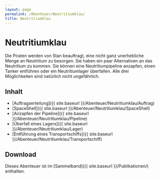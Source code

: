 ```yaml
---
layout: page
permalink: /Abenteuer/Neutritiumklau/
title: Neutritiumklau
---
```


# Neutritiumklau

Die Piraten werden von Stan beauftragt, eine nicht ganz unerhebliche Menge an Neutritium zu besorgen. Sie haben ein paar Alternativen an das Neutritium zu kommen. Sie können eine Neutritiumpipeline anzapfen, einen Tanker entführen oder ein Neutritiumlager überfallen. Alle drei Möglichkeiten sind natürlich nicht ungefährlich.

## Inhalt

- [Auftragserteilung]({{ site.baseurl }}/Abenteuer/Neutritiumklau/Auftrag)
- [SpaceShell]({{ site.baseurl }}/Abenteuer/Neutritiumklau/SpaceShell)
- [Anzapfen der Pipeline]({{ site.baseurl }}/Abenteuer/Neutritiumklau/Pipeline)
- [Überfall eines Lagers]({{ site.baseurl }}/Abenteuer/Neutritiumklau/Lager)
- [Entführung eines Transportschiffs]({{ site.baseurl }}/Abenteuer/Neutritiumklau/Transportschiff)

## Download

Dieses Abenteuer ist im [Sammelband]({{ site.baseurl }}/Publikationen/) enthalten.
